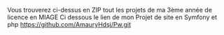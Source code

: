 Vous trouverez ci-dessus en ZIP tout les projets de ma 3ème année de licence en MIAGE
Ci dessous le lien de mon Projet de site en Symfony et php 
https://github.com/AmauryHdsj/Pw.git
